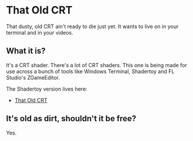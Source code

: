 # That Old CRT
That dusty, old CRT ain't ready to die just yet. It wants to live on in your terminal and in your videos.

## What it is?
It's a CRT shader. There's a lot of CRT shaders. This one is being made for use across a bunch of tools like Windows Terminal, Shadertoy and FL Studio's ZGameEditor.

The Shadertoy version lives here:
- [That Old CRT](https://www.shadertoy.com/view/lXyGWm)

## It's old as dirt, shouldn't it be free?
Yes.